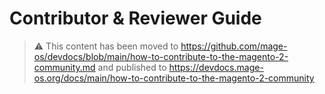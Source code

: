 # Contributor & Reviewer Guide

> ⚠ This content has been moved to https://github.com/mage-os/devdocs/blob/main/how-to-contribute-to-the-magento-2-community.md and published to https://devdocs.mage-os.org/docs/main/how-to-contribute-to-the-magento-2-community
